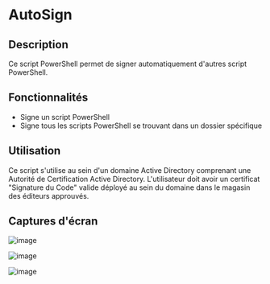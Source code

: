 # AutoSign

## Description

Ce script PowerShell permet de signer automatiquement d'autres script PowerShell.

## Fonctionnalités

- Signe un script PowerShell
- Signe tous les scripts PowerShell se trouvant dans un dossier spécifique

## Utilisation

Ce script s'utilise au sein d'un domaine Active Directory comprenant une Autorité de Certification Active Directory. L'utilisateur doit avoir un certificat "Signature du Code" valide déployé au sein du domaine dans le magasin des éditeurs approuvés.
## Captures d'écran

![image](https://github.com/Gapoly/AutoSign/assets/94485066/72e16644-cc3f-4158-983a-5e33f930e10d)

![image](https://github.com/Gapoly/AutoSign/assets/94485066/0c045b46-a081-494f-a20e-1c484910308b)

![image](https://github.com/Gapoly/AutoSign/assets/94485066/6761ac82-8ffb-44d1-a1b6-bcf1955dc04c)
